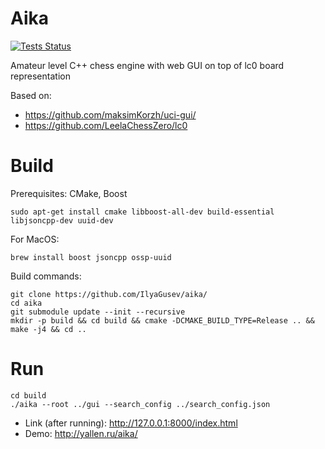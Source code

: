 # Aika
[![Tests Status](https://github.com/IlyaGusev/aika/actions/workflows/cpp.yml/badge.svg)](https://github.com/IlyaGusev/aika/actions/workflows/cpp.yml)

Amateur level C++ chess engine with web GUI on top of lc0 board representation

Based on:
* https://github.com/maksimKorzh/uci-gui/
* https://github.com/LeelaChessZero/lc0

# Build

Prerequisites: CMake, Boost
```
sudo apt-get install cmake libboost-all-dev build-essential libjsoncpp-dev uuid-dev
```

For MacOS:
```
brew install boost jsoncpp ossp-uuid
```

Build commands:
```
git clone https://github.com/IlyaGusev/aika/
cd aika
git submodule update --init --recursive
mkdir -p build && cd build && cmake -DCMAKE_BUILD_TYPE=Release .. && make -j4 && cd ..
```

# Run
```
cd build
./aika --root ../gui --search_config ../search_config.json
```

* Link (after running): http://127.0.0.1:8000/index.html
* Demo: http://yallen.ru/aika/
